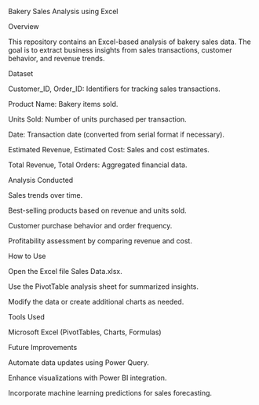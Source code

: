 Bakery Sales Analysis using Excel

Overview

This repository contains an Excel-based analysis of bakery sales data. The goal is to extract business insights from sales transactions, customer behavior, and revenue trends.

Dataset

Customer_ID, Order_ID: Identifiers for tracking sales transactions.

Product Name: Bakery items sold.

Units Sold: Number of units purchased per transaction.

Date: Transaction date (converted from serial format if necessary).

Estimated Revenue, Estimated Cost: Sales and cost estimates.

Total Revenue, Total Orders: Aggregated financial data.

Analysis Conducted

Sales trends over time.

Best-selling products based on revenue and units sold.

Customer purchase behavior and order frequency.

Profitability assessment by comparing revenue and cost.

How to Use

Open the Excel file Sales Data.xlsx.

Use the PivotTable analysis sheet for summarized insights.

Modify the data or create additional charts as needed.

Tools Used

Microsoft Excel (PivotTables, Charts, Formulas)

Future Improvements

Automate data updates using Power Query.

Enhance visualizations with Power BI integration.

Incorporate machine learning predictions for sales forecasting.
